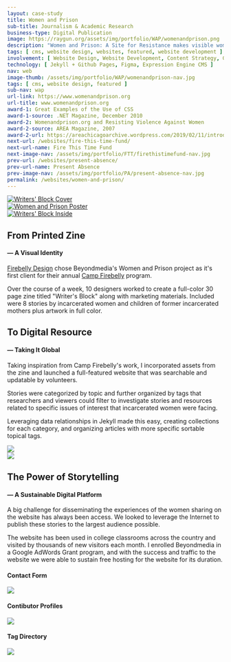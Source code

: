 ```yaml
---
layout: case-study
title: Women and Prison
sub-title: Journalism & Academic Research
business-type: Digital Publication
image: https://raygun.org/assets/img/portfolio/WAP/womenandprison.png
description: "Women and Prison: A Site for Resistance makes visible women's experiences in the criminal justice system. The stories, originally planned as a book, are supported by a collection of resources, such as organizations, reports, essays, and links to a wide range of information about women in prison."
tags: [ cms, website design, websites, featured, website development ]
involvement: [ Website Design, Website Development, Content Strategy, Google Ads, User Experience ]
technology: [ Jekyll + Github Pages, Figma, Expression Engine CMS ]
nav: web
image-thumb: /assets/img/portfolio/WAP/womenandprison-nav.jpg
tags: [ cms, website design, featured ]
sub-nav: wap
url-link: https://www.womenandprison.org
url-title: www.womenandprison.org
award-1: Great Examples of the Use of CSS
award-1-source: .NET Magazine, December 2010
award-2: Womenandprison.org and Resisting Violence Against Women
award-2-source: AREA Magazine, 2007
award-2-url: https://areachicagoarchive.wordpress.com/2019/02/11/introducing-womenandprison-org/
next-url: /websites/fire-this-time-fund/
next-url-name: Fire This Time Fund
next-image-nav: /assets/img/portfolio/FTT/firethistimefund-nav.jpg
prev-url: /websites/present-absence/
prev-url-name: Present Absence
prev-image-nav: /assets/img/portfolio/PA/present-absence-nav.jpg
permalink: /websites/women-and-prison/
---
```

<div class="container-fluid wap bg-white">
    <div class="container-fluid">
        <div class="row" id="trigger-1">
          <div class="col-lg-4 col-md-12 pt-5">
            <a href="/assets/img/portfolio/WAP/womenandprison-zine-outside.png" class="glightboxGallery"><img src="/assets/img/portfolio/WAP/womenandprison-zine-outside.png" alt="Writers' Block Cover" class="img-fluid cursor-zoom" data-aos="fade-up" data-aos-anchor="#trigger-1" 
            data-aos-anchor-position="top-bottom"
            data-aos-once="true"></a>
          </div>
          <div class="col-lg-4 col-md-12 pt-5">
            <a href="/assets/img/portfolio/WAP/womenandprison-poster.jpg" class="glightboxGallery"><img src="/assets/img/portfolio/WAP/womenandprison-poster.jpg" alt="Women and Prison Poster" class="img-fluid cursor-zoom" data-aos="fade-up" data-aos-anchor="#trigger-1" 
            data-aos-anchor-position="top-bottom"
            data-aos-once="true"></a>
          </div>
          <div class="col-lg-4 col-md-12 mt-5">
            <a href="/assets/img/portfolio/WAP/womenandprison-zine-inside.png" class="glightboxGallery"><img src="/assets/img/portfolio/WAP/womenandprison-zine-inside.png" alt="Writers' Block Inside"  class="img-fluid cursor-zoom" data-aos="fade-up" data-aos-anchor="#trigger-1" 
            data-aos-anchor-position="top-bottom" data-aos-once="true"></a>
          </div>
        </div>
      </div>
      <div class="container">
        <div class="row">
          <div class="col-12 col-md-12 my-5" data-aos="fade-up" data-aos-anchor-position="bottom-bottom" data-aos-once="true">
            <h2 class="wap">From Printed Zine</h2>
            <h4 class="wap uppercase mb-4">&mdash; A Visual Identity</h4>
            <p><a href="http://www.firebellydesign.com" target="_blank" class="wap">Firebelly Design</a> chose Beyondmedia's Women and Prison project as it's first client for their annual <a href="http://campfirebelly.com/archive/camp-2008/" target="_blank" class="w">Camp Firebelly</a> program.</p>
            <p>Over the course of a week, 10 designers worked to create a full-color 30 page zine titled "Writer's Block" along with marketing materials. Included were 8 stories by incarcerated women and children of former incarcerated mothers plus artwork in full color.</p>
          </div>
        </div>
        <div class="row">
          <div class="col-lg-12 col-md-12 col-sm-12" data-aos="fade-right" id="digital-resource" data-aos-anchor-placement="top-center" data-aos-once="true">
          </div>
        </div>
        <div class="row align-items-center">
          <div class="col-lg-5 col-md-12 col-sm-12 mt-5" data-aos="fade-right" data-aos-once="true" data-aos-anchor="#digital-resource" data-aos-anchor-placement="bottom-center">
            <h2>To Digital Resource</h2>
            <h4 class="wap uppercase pb-4">&mdash; Taking It Global</h4>
            <p>Taking inspiration from Camp Firebelly's work, I incorporated assets from the zine and launched a full-featured website that was searchable and updatable by volunteers.</p>
            <p>Stories were categorized by topic and further organized by tags that researchers and viewers could filter to investigate stories and resources related to specific issues of interest that incarcerated women were facing.</p>
            <p>Leveraging data relationships in Jekyll made this easy, creating collections for each category, and organizing articles with more specific sortable topical tags.</p>
          </div>
          <div class="col-lg-7 col-md-12 my-5" data-aos="fade-left" data-aos-once="true" data-aos-anchor="#digital-resource" data-aos-anchor-placement="center-center">
            <a href="/assets/img/portfolio/WAP/women-and-prison-scroll.png" class="glightboxGallery"><img src="/assets/img/portfolio/WAP/women-and-prison-scroll.png" class="img-fluid cursor-zoom border border-5"></a>
          </div>
        </div>
        <div class="row">
          <div class="col-12" data-aos="fade-right" data-aos-anchor-placement="top-center" id="storytelling">
          </div>
        </div>   
        <div class="row py-5 align-items-center">
          <div class="col-lg-6 col-md-12" data-aos="fade-right" data-aos-anchor="#storytelling" data-aos-once="true" data-aos-anchor-placement="center-center">
            <a href="/assets/img/portfolio/WAP/women-and-prison-story.png" class="glightboxGallery"><img src="/assets/img/portfolio/WAP/women-and-prison-story.png" class="img-fluid cursor-zoom border border-5"></a>
          </div>
          <div class="col-lg-6 col-md-12 mt-5 ps-4" data-aos-once="true" data-aos="fade-left" data-aos-anchor-placement="center-center"
          data-aos-anchor="#storytelling">
            <h2>The Power of Storytelling</h2>
            <h4 class="wap uppercase pb-4">&mdash; A Sustainable Digital Platform</h4>
            <p>A big challenge for disseminating the experiences of the women sharing on the website has always been access. We looked to leverage the Internet to publish these stories to the largest audience possible.</p>   
            <p>The website has been used in college classrooms across the country and visited by thousands of new visitors each month. I enrolled Beyondmedia in a Google AdWords Grant program, and with the success and traffic to the website we were able to sustain free hosting for the website for its duration.</p>
          </div>
        </div>
      </div>
      <div class="container-fluid">
        <div class="row py-5" id="contact-contributor-tags" data-aos-anchor-placement="top-center">
          <div class="col-lg-4 col-md-12" data-aos="fade-in" data-aos-anchor-placement="top-bottom" data-aos-anchor="#contact-contributor-tags" data-aos-duration="400">
            <h4 class="wap uppercase pb-4 text-center">Contact Form</h4>
            <a href="/assets/img/portfolio/WAP/women-and-prison-contact.png" class="glightboxGallery"><img src="/assets/img/portfolio/WAP/women-and-prison-contact.png" class="img-fluid cursor-zoom border border-5 mb-5"></a>
          </div>
          <div class="col-lg-4 col-md-12" data-aos="fade-in" data-aos-anchor-placement="top-bottom" data-aos-anchor="#contact-contributor-tags" data-aos-duration="800">
            <h4 class="wap uppercase pb-4 text-center">Contibutor Profiles</h4>
            <a href="/assets/img/portfolio/WAP/women-and-prison-contributors.png" class="glightboxGallery"><img src="/assets/img/portfolio/WAP/women-and-prison-contributors.png" class="img-fluid cursor-zoom border border-5 mb-5"></a>
          </div>
          <div class="col-lg-4 col-md-12" data-aos="fade-in" data-aos-anchor-placement="top-bottom" data-aos-anchor="#contact-contributor-tags" data-aos-duration="1200">
            <h4 class="wap uppercase pb-4 text-center">Tag Directory</h4>
            <a href="/assets/img/portfolio/WAP/women-and-prison-tags.png" class="glightboxGallery"><img src="/assets/img/portfolio/WAP/women-and-prison-tags.png" class="img-fluid cursor-zoom border border-5 mb-5"></a>
          </div>
        </div>
    </div>
</div>